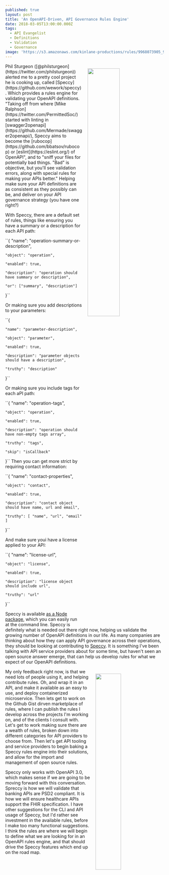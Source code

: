 ```yaml
---
published: true
layout: post
title: 'An OpenAPI-Driven, API Governance Rules Engine'
date: 2018-03-05T13:00:00.000Z
tags:
  - API Evangelist
  - Definitions
  - Validation
  - Governance
image: 'https://s3.amazonaws.com/kinlane-productions/rules/9968073905_95ce575233_z.jpg'
---
```

<p><img src="https://s3.amazonaws.com/kinlane-productions/rules/9968073905_95ce575233_z.jpg" align="right" width="45%" style="padding: 15px;" /></p>Phil Sturgeon ([@philsturgeon](https://twitter.com/philsturgeon)) alerted me to a pretty cool project he is cooking up, called [Speccy](https://github.com/wework/speccy). Which provides a rules engine for validating your OpenAPI definitions. "Taking off from where [Mike Ralphson](https://twitter.com/PermittedSoc/) started with linting in [swagger2openapi](https://github.com/Mermade/swagger2openapi/), Speccy aims to become the [rubocop](https://github.com/bbatsov/rubocop) or [eslint](https://eslint.org/) of OpenAPI", and to "sniff your files for potentially bad things. "Bad" is objective, but you'll see validation errors, along with special rules for making your APIs better." Helping make sure your API definitions are as consistent as they possibly can be, and deliver on your API governance strategy (you have one right?)

With Speccy, there are a default set of rules, things like ensuring you have a summary or a description for each API path:

``{
	"name": "operation-summary-or-description",

	"object": "operation",

	"enabled": true,

	"description": "operation should have summary or description",

	"or": ["summary", "description"]        

}``

Or making sure you add descriptions to your parameters:

``{

	"name": "parameter-description",

	"object": "parameter",

	"enabled": true,

	"description": "parameter objects should have a description",

	"truthy": "description"

}``

Or making sure you include tags for each aPI path:

``{
	"name": "operation-tags",

	"object": "operation",

	"enabled": true,

	"description": "operation should have non-empty tags array",

	"truthy": "tags",

	"skip": "isCallback"

}``
Then you can get more strict by requiring contact information:

``{
	"name": "contact-properties",

	"object": "contact",

	"enabled": true,

	"description": "contact object should have name, url and email",

	"truthy": [ "name", "url", "email" ]

}``

And make sure youi have a license applied to your API:

``{
	"name": "license-url",

	"object": "license",

	"enabled": true,

	"description": "license object should include url",

	"truthy": "url"

}``

Speccy is available [as a Node package](https://www.npmjs.com/package/speccy), which you can easily run at the command line. Speccy is definitely what is needed out there right now, helping us validate the growing number of OpenAPI definitions in our life. As many companies are thinking about how they can apply API governance across their operations, they should be looking at contributing to [Speccy](https://github.com/wework/speccy). It is something I've been talking with API service providers about for some time, but haven't seen an open source answer emerge, that can help us develop rules for what we expect of our OpenAPI definitions.
<p><img src="https://s3.amazonaws.com/kinlane-productions/openapi/openapi-logo.png" align="right" width="40%" style="padding: 15px;" /></p>
My only feedback right now, is that we need lots of people using it, and helping contribute rules. Oh, and wrap it in an API, and make it available as an easy to use, and deploy containerized microservice. Then lets get to work on the Github Gist dirven marketplace of rules, where I can publish the rules I develop across the projects I'm working on, and of the clients I consult with. Let's get to work making sure there are a wealth of rules, broken down into different categories for API providers to choose from. Then let's get API tooling and service providers to begin baking a Speccy rules engine into their solutions, and allow for the import and management of open source rules.

Speccy only works with OpenAPI 3.0, which makes sense if we are going to be moving forward with this conversation. Spreccy is how we will validate that banking APIs are PSD2 compliant. It is how we will ensure healthcare APIs support the FHIR specification. I have other suggestions for the CLI and API usage of Speccy, but I'd rather see investment in the available rules, before I make too many functional suggestions. I think the rules are where we will begin to define what we are looking for in an OpenAPI rules engine, and that should drive the Speccy features which end up on the road map.
